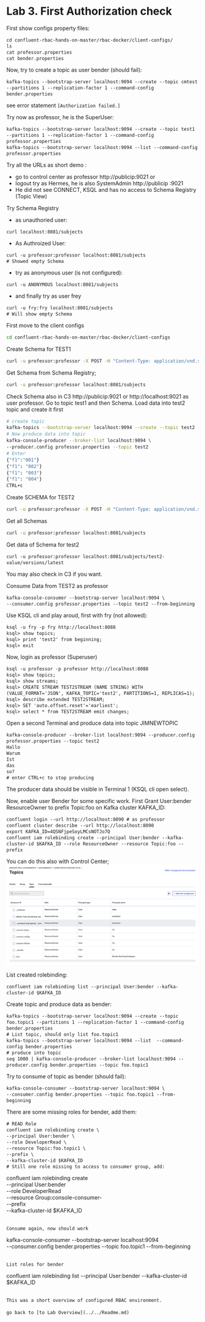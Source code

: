 # Lab 3. First Authorization check
First show configs property files:
```
cd confluent-rbac-hands-on-master/rbac-docker/client-configs/
ls
cat professor.properties
cat bender.properties
```
Now, try to create a topic as user bender (should fail):
```
kafka-topics --bootstrap-server localhost:9094 --create --topic cmtest --partitions 1 --replication-factor 1 --command-config bender.properties
```
see error statement `[Authorization failed.]`

Try now as professor, he is the SuperUser:
```
kafka-topics --bootstrap-server localhost:9094 --create --topic test1 --partitions 1 --replication-factor 1 --command-config professor.properties
kafka-topics --bootstrap-server localhost:9094 --list --command-config professor.properties
```
Try all the URLs as short demo :
  * go to control center as professor http://publicip:9021 or 
  * logout try as Hermes, he is also SystemAdmin http://publicip :9021
  * He did not see CONNECT, KSQL and has no access to Schema Registry (Topic View)

Try Schema Registry
* as unauthoried user:
```
curl localhost:8081/subjects
```
* As Authroized User:
```
curl -u professor:professor localhost:8081/subjects
# Showed empty Schema
```
* try as anonymous user (is not configured):
```
curl -u ANONYMOUS localhost:8081/subjects
```
* and finally try as user frey
```
curl -u fry:fry localhost:8081/subjects
# Will show empty Schema
```
First move to the client configs
```bash
cd confluent-rbac-hands-on-master/rbac-docker/client-configs
```
Create Schema for TEST1
```bash
curl -u professor:professor -X POST -H "Content-Type: application/vnd.schemaregistry.v1+json" --data '{"schema": "{\"type\":\"record\",\"name\":\"Payment\",\"namespace\":\"io.confluent.examples.clients.basicavro\",\"fields\":[{\"name\":\"id\",\"type\":\"string\"},{\"name\":\"amount\",\"type\":\"double\"}]}"}' http://localhost:8081/subjects/test1-value/versions
```
Get Schema from Schema Registry;
```bash
curl -u professor:professor localhost:8081/subjects
```
Check Schema also in C3 http://publicip:9021 or http://localhost:9021 as user professor. Go to topic test1 and then Schema. 
Load data into test2 topic and create it first
```bash
# create topic
kafka-topics --bootstrap-server localhost:9094 --create --topic test2 --partitions 1 --replication-factor 1 --command-config professor.properties
# Now produce data into topic
kafka-console-producer --broker-list localhost:9094 \
--producer.config professor.properties --topic test2 
# Enter
{"f1":"001"}
{"f1": "002"}
{"f1": "003"}
{"f1": "004"}
CTRL+c
```
Create SCHEMA for TEST2
```bash
curl -u professor:professor -X POST -H "Content-Type: application/vnd.schemaregistry.v1+json" --data '{"schema": "{\"type\":\"record\",\"name\":\"myrecord\",\"namespace\":\"io.confluent.examples.clients.basicavro\",\"fields\":[{\"name\":\"f1\",\"type\":\"string\"}]}"}' http://localhost:8081/subjects/test2-value/versions
```
Get all Schemas
```bash
curl -u professor:professor localhost:8081/subjects
```
Get data of Schema for test2
```
curl -u professor:professor localhost:8081/subjects/test2-value/versions/latest
```
You may also check in C3 if you want.

Consume Data from TEST2 as professor
```
kafka-console-consumer --bootstrap-server localhost:9094 \
--consumer.config professor.properties --topic test2 --from-beginning
```

Use KSQL cli and play aroud, first with fry (not allowed):
```
ksql -u fry -p fry http://localhost:8088
ksql> show topics;
ksql> print 'test2' from beginning;
ksql> exit
```

Now, login as professor (Superuser)
```
ksql -u professor -p professor http://localhost:8088
ksql> show topics;
ksql> show streams;
ksql> CREATE STREAM TEST2STREAM (NAME STRING) WITH (VALUE_FORMAT='JSON', KAFKA_TOPIC='test2', PARTITIONS=1, REPLICAS=1);
ksql> describe extended TEST2STREAM;
ksql> SET 'auto.offset.reset'='earliest';
ksql> select * from TEST2STREAM emit changes;
```

Open a second Terminal and produce data into topic JIMNEWTOPIC
```
kafka-console-producer --broker-list localhost:9094 --producer.config professor.properties --topic test2
Hallo
Warum
Ist
das
so?
# enter CTRL+c to stop producing
```
The producer data should be visible in Terminal 1 (KSQL cli open select).

Now, enable user Bender for some specific work.
First Grant User:bender ResourceOwner to prefix Topic:foo on Kafka cluster KAFKA_ID:
```
confluent login --url http://localhost:8090 # as professor
confluent cluster describe --url http://localhost:8090
export KAFKA_ID=4QSNFjpeSoyLMCsNOTJo7Q
confluent iam rolebinding create --principal User:bender --kafka-cluster-id $KAFKA_ID --role ResourceOwner --resource Topic:foo --prefix
```
You can do this also with Control Center;
![set Security for Bender](images/set_bender_sec.png)

List created rolebinding:
```
confluent iam rolebinding list --principal User:bender --kafka-cluster-id $KAFKA_ID
```

Create topic and produce data as bender:
```
kafka-topics --bootstrap-server localhost:9094 --create --topic foo.topic1 --partitions 1 --replication-factor 1 --command-config bender.properties
# List topic, should only list foo.topic1
kafka-topics --bootstrap-server localhost:9094 --list  --command-config bender.properties
# produce into topic
seq 1000 | kafka-console-producer --broker-list localhost:9094 --producer.config bender.properties --topic foo.topic1
```

Try to consume of topic as bender (should fail):
```
kafka-console-consumer --bootstrap-server localhost:9094 \
--consumer.config bender.properties --topic foo.topic1 --from-beginning
```

There are some missing roles for bender, add them:
```
# READ Role
confluent iam rolebinding create \
--principal User:bender \
--role DeveloperRead \
--resource Topic:foo.topic1 \
--prefix \
--kafka-cluster-id $KAFKA_ID
# Still one role missing to access to consumer group, add: 
```
confluent iam rolebinding create \
--principal User:bender \
--role DeveloperRead \
--resource Group:console-consumer- \
--prefix \
--kafka-cluster-id $KAFKA_ID
```

Consume again, now should work
```
kafka-console-consumer --bootstrap-server localhost:9094 \
--consumer.config bender.properties --topic foo.topic1 --from-beginning
```

List roles for bender
```
confluent iam rolebinding list --principal User:bender --kafka-cluster-id $KAFKA_ID
```

This was a short overview of configured RBAC environment.

go back to [to Lab Overview](../../Readme.md)